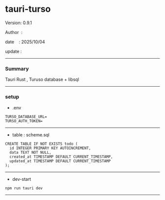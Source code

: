 # tauri-turso

 Version: 0.9.1

 Author  : 

 date    : 2025/10/04

 update  :

***
### Summary

Tauri Rust , Turuso database + libsql

***
### setup
* .env

```
TURSO_DATABASE_URL=
TURSO_AUTH_TOKEN=
```
***
* table : scheme.sql

```
CREATE TABLE IF NOT EXISTS todo (
  id INTEGER PRIMARY KEY AUTOINCREMENT,
  data TEXT NOT NULL,
  created_at TIMESTAMP DEFAULT CURRENT_TIMESTAMP,
  updated_at TIMESTAMP DEFAULT CURRENT_TIMESTAMP
);
```
***
* dev-start
```
npm run tauri dev
```

***

